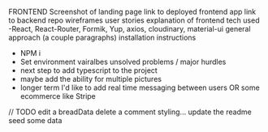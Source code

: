 FRONTEND
Screenshot of landing page
link to deployed frontend app
link to backend repo
wireframes
user stories
explanation of frontend tech used
-React, React-Router, Formik, Yup, axios, cloudinary, material-ui
general approach (a couple paragraphs)
installation instructions

- NPM i
- Set environment vairalbes
  unsolved problems / major hurdles
- next step to add typescript to the project
- maybe add the ability for multiple pictures
- longer term I'd like to add real time messaging between users OR some ecommerce like Stripe

// TODO
edit a breadData
delete a comment
styling...
update the readme
seed some data
